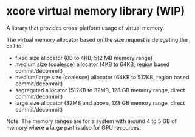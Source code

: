 # xcore virtual memory library (WIP)

A library that provides cross-platform usage of virtual memory.

The virtual memory allocator based on the size request is delegating the call to:

- fixed size allocator (8B to 4KB, 512 MB memory range)
- medium size (coalesce) allocator (4KB to 64KB, region based commit/decommit)
- medium/large size (coalesce) allocator (64KB to 512KB, region based commit/decommit)
- segregated allocator (512KB to 32MB, 128 GB memory range, direct commit/decommit)
- large size allocator (32MB and above, 128 GB memory range, direct commit/decommit)

Note: The memory ranges are for a system with around 4 to 5 GB of memory where a large part is also for GPU resources.
